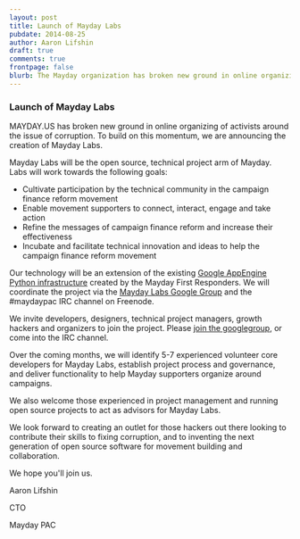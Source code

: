 ```yaml
---
layout: post
title: Launch of Mayday Labs
pubdate: 2014-08-25
author: Aaron Lifshin
draft: true
comments: true
frontpage: false
blurb: The Mayday organization has broken new ground in online organizing of activists around the issue of corruption.  To build on this momentum, we are announcing the creation of Mayday Labs.
---
```


### Launch of Mayday Labs

MAYDAY.US has broken new ground in online organizing of activists around the issue of corruption.  To build on this momentum, we are announcing the creation of Mayday Labs.

Mayday Labs will be the open source, technical project arm of Mayday.  Labs will work towards the following goals:

 - Cultivate participation by the technical community in the campaign finance reform
movement
 - Enable movement supporters to connect, interact, engage and take action
 - Refine the messages of campaign finance reform and increase their effectiveness
 - Incubate and facilitate technical innovation and ideas to help the campaign finance reform
movement

Our technology will be an extension of the existing [Google AppEngine Python infrastructure](https://github.com/MayOneUS/wiki/wiki/Developer-Information) created by the Mayday First Responders.  We will coordinate the project via the [Mayday Labs Google Group](https://groups.google.com/forum/#!forum/mayday-labs) and the #maydaypac IRC channel on Freenode.

We invite developers, designers, technical project managers, growth hackers and organizers to join the project.  Please [join the googlegroup](https://groups.google.com/forum/#!forum/mayday-labs), or come into the IRC channel.

Over the coming months, we will identify 5-7 experienced volunteer core developers for Mayday Labs, establish project process and governance, and deliver functionality to help Mayday supporters organize around campaigns.

We also welcome those experienced in project management and running open source projects to act as advisors for Mayday Labs.

We look forward to creating an outlet for those hackers out there looking to contribute their skills to fixing corruption, and to inventing the next generation of open source software for movement building and collaboration.

We hope you'll join us.

Aaron Lifshin

CTO

Mayday PAC
